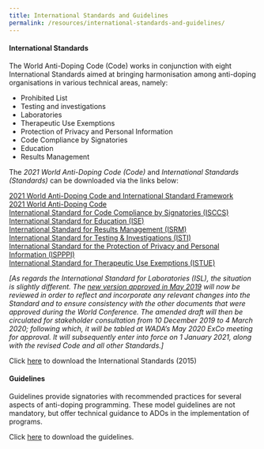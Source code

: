 ```yaml
---
title: International Standards and Guidelines
permalink: /resources/international-standards-and-guidelines/
---
```

#### **International Standards**
The World Anti-Doping Code (Code) works in conjunction with eight International Standards aimed at bringing harmonisation among anti-doping organisations in various technical areas, namely:
- Prohibited List
- Testing and investigations
- Laboratories
- Therapeutic Use Exemptions
- Protection of Privacy and Personal Information
- Code Compliance by Signatories
- Education
- Results Management

The *2021 World Anti-Doping Code (Code)* and *International Standards (Standards)* can be downloaded via the links below:

[2021 World Anti-Doping Code and International Standard Framework](https://www.wada-ama.org/sites/default/files/resources/files/worldconferencebackgrounder_0.pdf)<br>
[2021 World Anti-Doping Code](https://www.wada-ama.org/sites/default/files/resources/files/2021_wada_code.pdf)<br>
[International Standard for Code Compliance by Signatories (ISCCS)](https://www.wada-ama.org/sites/default/files/resources/files/international_standard_isccs_2020.pdf)<br>
[International Standard for Education (ISE)](https://www.wada-ama.org/sites/default/files/resources/files/international_standard_ise_2020.pdf)<br>
[International Standard for Results Management (ISRM)](https://www.wada-ama.org/sites/default/files/resources/files/international_standard_isrm_-_2020.pdf)<br>
[International Standard for Testing & Investigations (ISTI)](https://www.wada-ama.org/sites/default/files/resources/files/international_standard_isti_-_2020.pdf)<br>
[International Standard for the Protection of Privacy and Personal Information (ISPPPI)](https://www.wada-ama.org/sites/default/files/resources/files/international_standard_ispppi_-_final_english_-_june_2_2020.pdf)<br>
[International Standard for Therapeutic Use Exemptions (ISTUE)](https://www.wada-ama.org/sites/default/files/resources/files/international_standard_istue_-_2020.pdf)

*[As regards the International Standard for Laboratories (ISL), the situation is slightly different. The [new version approved in May 2019](https://www.wada-ama.org/sites/default/files/resources/files/isl_nov2019.pdf) will now be reviewed in order to reflect and incorporate any relevant changes into the Standard and to ensure consistency with the other documents that were approved during the World Conference. The amended draft will then be circulated for stakeholder consultation from 10 December 2019 to 4 March 2020; following which, it will be tabled at WADA’s May 2020 ExCo meeting for approval. It will subsequently enter into force on 1 January 2021, along with the revised Code and all other Standards.]*

Click [here](https://www.wada-ama.org/en/what-we-do/international-standards) to download the International Standards (2015)

#### **Guidelines**
Guidelines provide signatories with recommended practices for several aspects of anti-doping programming. These model guidelines are not mandatory, but offer technical guidance to ADOs in the implementation of programs.

Click [here](https://www.wada-ama.org/en/resources/search?f%5B0%5D=field_resource_collections%3A190) to download the guidelines.
